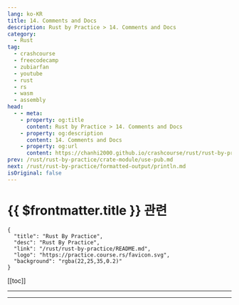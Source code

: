 ```yaml
---
lang: ko-KR
title: 14. Comments and Docs
description: Rust by Practice > 14. Comments and Docs
category: 
  - Rust
tag: 
  - crashcourse
  - freecodecamp
  - zubiarfan
  - youtube
  - rust
  - rs
  - wasm
  - assembly
head:
  - - meta:
    - property: og:title
      content: Rust by Practice > 14. Comments and Docs
    - property: og:description
      content: 14. Comments and Docs
    - property: og:url
      content: https://chanhi2000.github.io/crashcourse/rust/rust-by-practice/comments-docs.html
prev: /rust/rust-by-practice/crate-module/use-pub.md
next: /rust/rust-by-practice/formatted-output/println.md
isOriginal: false
---
```


# {{ $frontmatter.title }} 관련

```component VPCard
{
  "title": "Rust By Practice",
  "desc": "Rust By Practice",
  "link": "/rust/rust-by-practice/README.md",
  "logo": "https://practice.course.rs/favicon.svg",
  "background": "rgba(22,25,35,0.2)"
}
```

[[toc]]

---

<SiteInfo
  name="15. Comments and Docs | Rust By Practice"
  desc="15. Comments and Docs"
  url="https://practice.rs/comments-docs.html"
  logo="https://practice.course.rs/favicon.svg"
  preview="https://github.com/sunface/rust-by-practice/blob/master/en/assets/header.jpg?raw=true"/>

<!-- TODO: 작성 -->

---
